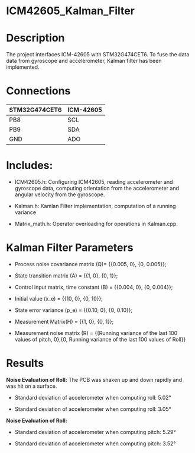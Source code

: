 # ICM42605_Kalman_Filter

# Description

The project interfaces ICM-42605 with STM32G474CET6. To fuse the data data from gyroscope and accelerometer, Kalman filter has been implemented.

# Connections

STM32G474CET6  | ICM-42605
------------- | -------------
PB8  | SCL
PB9  | SDA
GND  | ADO

# Includes:

 * ICM42605.h: Configuring ICM42605, reading accelerometer and gyroscope data, computing orientation from the accelerometer and angular velocity from the gyroscope.
 
 * Kalman.h: Kamlan Filter implementation, computation of a running variance

 * Matrix_math.h: Operator overloading for operations in Kalman.cpp.
 
 # Kalman Filter Parameters
 
* Process noise covariance matrix (Q)= {{0.005, 0}, {0, 0.005}};

* State transition matrix (A) = {{1, 0}, {0, 1}};

* Control input matrix, time constant (B) = {{0.004, 0}, {0, 0.004}};

* Initial value (x_e) = {{10, 0}, {0, 10}};

* State error variance (p_e) = {{0.10, 0}, {0, 0.10}};

* Measurement Matrix(H) = {{1, 0}, {0, 1}};

* Measurement noise matrix (R) = {{Running variance of the last 100 values of pitch, 0},{0, Running variance of the last 100 values of Roll}}

# Results

**Noise Evaluation  of Roll:** The PCB was shaken up and down rapidly and was hit on a surface.

* Standard deviation of accelerometer when computing roll: 5.02°

* Standard deviation of accelerometer when computing roll: 3.05° 

**Noise Evaluation of Roll:**

* Standard deviation of accelerometer when computing pitch: 5.29°

* Standard deviation of accelerometer when computing pitch: 3.52°
